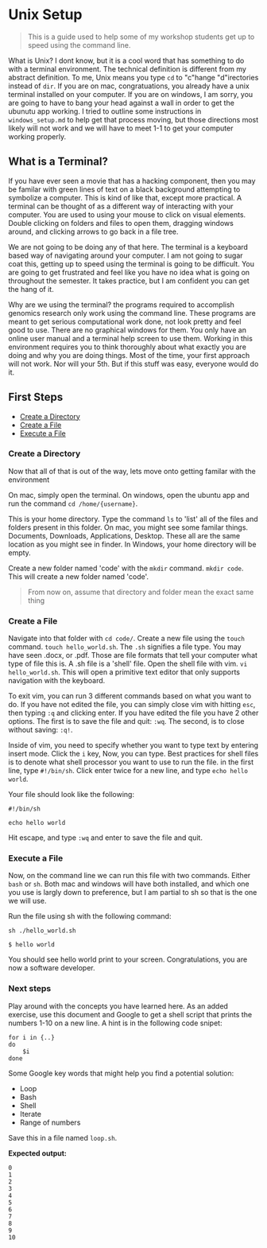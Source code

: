 # Unix Setup

> This is a guide used to help some of my workshop students get up to speed using the command line.

What is Unix? I dont know, but it is a cool word that has something to do with a terminal environment. The technical definition is different from my abstract definition. To me, Unix means you type `cd` to "c"hange "d"irectories instead of `dir`. If you are on mac, congratuations, you already have a unix terminal installed on your computer. If you are on windows, I am sorry, you are going to have to bang your head against a wall in order to get the ubunutu app working. I tried to outline some instructions in `windows_setup.md` to help get that process moving, but those directions most likely will not work and we will have to meet 1-1 to get your computer working properly.

## What is a Terminal?

If you have ever seen a movie that has a hacking component, then you may be familar with green lines of text on a black background attempting to symbolize a computer. This is kind of like that, except more practical. A terminal can be thought of as a different way of interacting with your computer. You are used to using your mouse to click on visual elements. Double clicking on folders and files to open them, dragging windows around, and clicking arrows to go back in a file tree.

We are not going to be doing any of that here. The terminal is a keyboard based way of navigating around your computer. I am not going to sugar coat this, getting up to speed using the terminal is going to be difficult. You are going to get frustrated and feel like you have no idea what is going on throughout the semester. It takes practice, but I am confident you can get the hang of it.

Why are we using the terminal? the programs required to accomplish genomics research only work using the command line. These programs are meant to get serious computational work done, not look pretty and feel good to use. There are no graphical windows for them. You only have an online user manual and a terminal help screen to use them. Working in this environment requires you to think thoroughly about what exactly you are doing and why you are doing things. Most of the time, your first approach will not work. Nor will your 5th. But if this stuff was easy, everyone would do it. 

## First Steps

- [Create a Directory](#create-a-directory)
- [Create a File](#create-a-file)
- [Execute a File](#execute-a-file)

### Create a Directory

Now that all of that is out of the way, lets move onto getting familar with the environment

On mac, simply open the terminal. On windows, open the ubuntu app and run the command `cd /home/{username}`.

This is your home directory. Type the command `ls` to 'list' all of the files and folders present in this folder. On mac, you might see some familar things. Documents, Downloads, Applications, Desktop. These all are the same location as you might see in finder. In Windows, your home directory will be empty.

Create a new folder named 'code' with the `mkdir` command. `mkdir code`. This will create a new folder named 'code'.

> From now on, assume that directory and folder mean the exact same thing

### Create a File

Navigate into that folder with `cd code/`. Create a new file using the `touch` command. `touch hello_world.sh`. The `.sh` signifies a file type. You may have seen .docx, or .pdf. Those are file formats that tell your computer what type of file this is. A .sh file is a 'shell' file. Open the shell file with vim. `vi hello_world.sh`. This will open a primitive text editor that only supports navigation with the keyboard.

To exit vim, you can run 3 different commands based on what you want to do. If you have not edited the file, you can simply close vim with hitting `esc`, then typing `:q` and clicking enter. If you have edited the file you have 2 other options. The first is to save the file and quit: `:wq`. The second, is to close without saving: `:q!`. 

Inside of vim, you need to specify whether you want to type text by entering insert mode. Click the `i` key, Now, you can type. Best practices for shell files is to denote what shell processor you want to use to run the file. in the first line, type `#!/bin/sh`. Click enter twice for a new line, and type `echo hello world`.

Your file should look like the following:

```shell
#!/bin/sh

echo hello world
```

Hit escape, and type `:wq` and enter to save the file and quit.

### Execute a File

Now, on the command line we can run this file with two commands. Either `bash` or `sh`. Both mac and windows will have both installed, and which one you use is largly down to preference, but I am partial to sh so that is the one we will use.

Run the file using sh with the following command:

```shell {1}
sh ./hello_world.sh

$ hello world
```

You should see hello world print to your screen. Congratulations, you are now a software developer.

### Next steps

Play around with the concepts you have learned here. As an added exercise, use this document and Google to get a shell script that prints the numbers 1-10 on a new line. A hint is in the following code snipet:

```shell
for i in {..}
do
    $i
done
```

Some Google key words that might help you find a potential solution:
- Loop
- Bash
- Shell
- Iterate
- Range of numbers

Save this in a file named `loop.sh`.

**Expected output:**

```shell
0
1
2
3
4
5
6
7
8
9
10
```